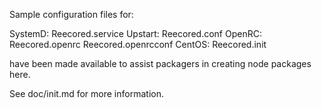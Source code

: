 Sample configuration files for:

SystemD: Reecored.service
Upstart: Reecored.conf
OpenRC:  Reecored.openrc
         Reecored.openrcconf
CentOS:  Reecored.init

have been made available to assist packagers in creating node packages here.

See doc/init.md for more information.
